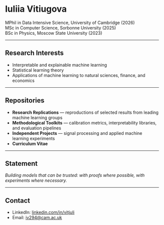 # Iuliia Vitiugova

MPhil in Data Intensive Science, University of Cambridge (2026)  
MSc in Computer Science, Sorbonne University (2025)  
BSc in Physics, Moscow State University (2023)  

---

## Research Interests
- Interpretable and explainable machine learning  
- Statistical learning theory  
- Applications of machine learning to natural sciences, finance, and economics  

---

## Repositories
- **Research Replications** — reproductions of selected results from leading machine learning groups  
- **Methodological Toolkits** — calibration metrics, interpretability libraries, and evaluation pipelines  
- **Independent Projects** — signal processing and applied machine learning experiments  
- **Curriculum Vitae**  

---

## Statement
*Building models that can be trusted: with proofs where possible, with experiments where necessary.*  

---

## Contact
- LinkedIn: [linkedin.com/in/vitjuli](https://www.linkedin.com/in/vitjuli/)  
- Email: iv294@cam.ac.uk  
